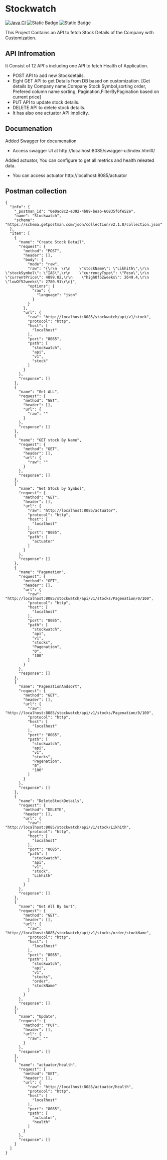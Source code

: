# Stockwatch
[![Java CI](https://github.com/likhithgp/Stockwatch/actions/workflows/maven.yml/badge.svg)](https://github.com/likhithgp/Stockwatch/actions/workflows/maven.yml)
![Static Badge](https://img.shields.io/badge/3.1.5-likhith?style=plastic&logo=springboot&logoColor=green&label=Springboot)
![Static Badge](https://img.shields.io/badge/17-likhith?style=plastic&label=Java&labelColor=orange&color=black)

This Project Contains an API to fetch Stock Details of the Company with Customization.

API Infromation
------------------------
It Consist of 12 API's including one API to fetch Health of Application.

+ POST API to add new Stockdetails.
+ Eight GET API to get Details from DB based on customization. [Get details by Company name,Company Stock Symbol,sorting order, Prefered column name sorting, Pagination,FilterByPagination based on current price]
+ PUT API to update stock details.
+ DELETE API to delete stock details.
+ It has also one actuator API implicity.

Documenation
--------------------
Added Swagger for documenation
+ Access swagger UI at http://localhost:8085/swagger-ui/index.html#/

Added actuator, You can configure to get all metrics and health releated data.
+ You can access actuator http://localhost:8085/actuator

Postman collection 
-------------------------

```jason
{
  "info": {
    "_postman_id": "0e0ac8c2-e392-4b89-beab-66835f6fe52e",
    "name": "Stockwatch",
    "schema": "https://schema.getpostman.com/json/collection/v2.1.0/collection.json"
  },
  "item": [
    {
      "name": "Create Stock Detail",
      "request": {
        "method": "POST",
        "header": [],
        "body": {
          "mode": "raw",
          "raw": "{\r\n  \r\n    \"stockName\": \"Likhith\",\r\n    \"stockSymbol\": \"IAS\",\r\n    \"currencyType\": \"Peso\",\r\n    \"currentPrice\": 4899.02,\r\n    \"highOf52weeks\": 2649.4,\r\n    \"lowOf52weeks\": 2780.91\r\n}",
          "options": {
            "raw": {
              "language": "json"
            }
          }
        },
        "url": {
          "raw": "http://localhost:8085/stockwatch/api/v1/stock",
          "protocol": "http",
          "host": [
            "localhost"
          ],
          "port": "8085",
          "path": [
            "stockwatch",
            "api",
            "v1",
            "stock"
          ]
        }
      },
      "response": []
    },
    {
      "name": "Get ALL",
      "request": {
        "method": "GET",
        "header": [],
        "url": {
          "raw": ""
        }
      },
      "response": []
    },
    {
      "name": "GET stock By Name",
      "request": {
        "method": "GET",
        "header": [],
        "url": {
          "raw": ""
        }
      },
      "response": []
    },
    {
      "name": "Get STock by Symbol",
      "request": {
        "method": "GET",
        "header": [],
        "url": {
          "raw": "http://localhost:8085/actuator",
          "protocol": "http",
          "host": [
            "localhost"
          ],
          "port": "8085",
          "path": [
            "actuator"
          ]
        }
      },
      "response": []
    },
    {
      "name": "Pagenation",
      "request": {
        "method": "GET",
        "header": [],
        "url": {
          "raw": "http://localhost:8085/stockwatch/api/v1/stocks/Pagenation/0/100",
          "protocol": "http",
          "host": [
            "localhost"
          ],
          "port": "8085",
          "path": [
            "stockwatch",
            "api",
            "v1",
            "stocks",
            "Pagenation",
            "0",
            "100"
          ]
        }
      },
      "response": []
    },
    {
      "name": "PagenationAndsort",
      "request": {
        "method": "GET",
        "header": [],
        "url": {
          "raw": "http://localhost:8085/stockwatch/api/v1/stocks/Pagenation/0/100",
          "protocol": "http",
          "host": [
            "localhost"
          ],
          "port": "8085",
          "path": [
            "stockwatch",
            "api",
            "v1",
            "stocks",
            "Pagenation",
            "0",
            "100"
          ]
        }
      },
      "response": []
    },
    {
      "name": "DeleteStockDetails",
      "request": {
        "method": "DELETE",
        "header": [],
        "url": {
          "raw": "http://localhost:8085/stockwatch/api/v1/stock/Likhith",
          "protocol": "http",
          "host": [
            "localhost"
          ],
          "port": "8085",
          "path": [
            "stockwatch",
            "api",
            "v1",
            "stock",
            "Likhith"
          ]
        }
      },
      "response": []
    },
    {
      "name": "Get All By Sort",
      "request": {
        "method": "GET",
        "header": [],
        "url": {
          "raw": "http://localhost:8085/stockwatch/api/v1/stocks/order/stockName",
          "protocol": "http",
          "host": [
            "localhost"
          ],
          "port": "8085",
          "path": [
            "stockwatch",
            "api",
            "v1",
            "stocks",
            "order",
            "stockName"
          ]
        }
      },
      "response": []
    },
    {
      "name": "Update",
      "request": {
        "method": "PUT",
        "header": [],
        "url": {
          "raw": ""
        }
      },
      "response": []
    },
    {
      "name": "actuator/health",
      "request": {
        "method": "GET",
        "header": [],
        "url": {
          "raw": "http://localhost:8085/actuator/health",
          "protocol": "http",
          "host": [
            "localhost"
          ],
          "port": "8085",
          "path": [
            "actuator",
            "health"
          ]
        }
      },
      "response": []
    }
  ]
}
```
